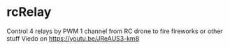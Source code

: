# rcRelay
Control 4 relays by PWM 1 channel from RC drone to fire fireworks or other stuff 
Viedo on https://youtu.be/JReAUS3-km8
